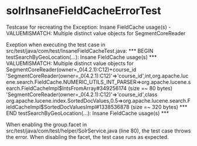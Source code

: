 solrInsaneFieldCacheErrorTest
=============================

Testcase for recreating the Exception: Insane FieldCache usage(s) - VALUEMISMATCH: Multiple distinct value objects for SegmentCoreReader


Exeption when executing the test case in src/test/java/com/test/InsaneFieldCacheTest.java:
*** BEGIN testSearchByGeoLocation(...): Insane FieldCache usage(s) ***
VALUEMISMATCH: Multiple distinct value objects for SegmentCoreReader(owner=_0(4.2.1):C12)+course_id
  'SegmentCoreReader(owner=_0(4.2.1):C12)'=>'course_id',int,org.apache.lucene.search.FieldCache.NUMERIC_UTILS_INT_PARSER=>org.apache.lucene.search.FieldCacheImpl$IntsFromArray#349256174 (size =~ 80 bytes)
	'SegmentCoreReader(owner=_0(4.2.1):C12)'=>'course_id',class org.apache.lucene.index.SortedDocValues,0.5=>org.apache.lucene.search.FieldCacheImpl$SortedDocValuesImpl#1338536878 (size =~ 320 bytes)
*** END testSearchByGeoLocation(...): Insane FieldCache usage(s) ***


When enabling the group.facet in src/test/java/com/test/helper/SolrService.java (line 80), the test case throws the error. When disabling the facet, the test case runs as expected.

